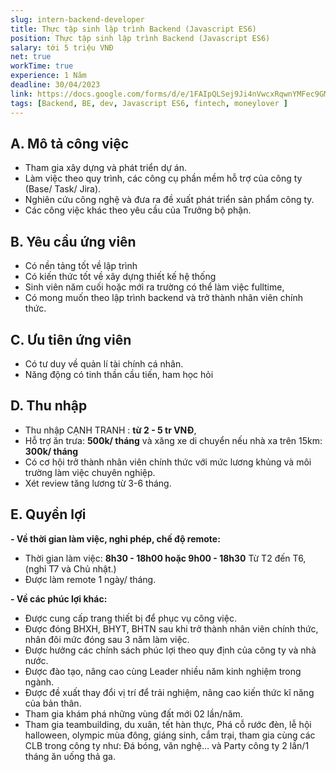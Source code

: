 ```yaml
---
slug: intern-backend-developer
title: Thực tập sinh lập trình Backend (Javascript ES6)
position: Thực tập sinh lập trình Backend (Javascript ES6)
salary: tới 5 triệu VNĐ
net: true
workTime: true
experience: 1 Năm
deadline: 30/04/2023
link: https://docs.google.com/forms/d/e/1FAIpQLSej9Ji4nVwcxRqwnYMFec9GMv3uYOpMD2vaskgfbVI4z3UjAA/viewform?usp=pp_url&entry.118037241=Th%E1%BB%B1c+t%E1%BA%ADp+sinh+L%E1%BA%ADp+tr%C3%ACnh+Backend
tags: [Backend, BE, dev, Javascript ES6, fintech, moneylover ]
---
```


## A. Mô tả công việc
- Tham gia xây dựng và phát triển dự án.
- Làm việc theo quy trình, các công cụ phần mềm hỗ trợ của công ty (Base/ Task/ Jira).
- Nghiên cứu công nghệ và đưa ra đề xuất phát triển sản phẩm công ty.
- Các công việc khác theo yêu cầu của Trưởng bộ phận.

## B. Yêu cầu ứng viên
- Có nền tảng tốt về lập trình
- Có kiến thức tốt về xây dựng thiết kế hệ thống
- Sinh viên năm cuối hoặc mới ra trường có thể làm việc fulltime, 
- Có mong muốn theo lập trình backend và trở thành nhân viên chính thức.

## C. Ưu tiên ứng viên
- Có tư duy về quản lí tài chính cá nhân. 
- Năng động có tinh thần cầu tiến, ham học hỏi

## D. Thu nhập
- Thu nhập CẠNH TRANH : **từ 2 - 5 tr VNĐ**, 
- Hỗ trợ ăn trưa: **500k/ tháng** và xăng xe di chuyển nếu nhà xa trên 15km: **300k/ tháng**
- Có cơ hội trở thành nhân viên chính thức với mức lương khủng và môi trường làm việc chuyên nghiệp.
- Xét review tăng lương từ 3-6 tháng.

## E. Quyền lợi

**- Về thời gian làm việc, nghỉ phép, chế độ remote:**

  - Thời gian làm việc: **8h30 - 18h00  hoặc 9h00 - 18h30** Từ T2 đến T6, (nghỉ T7 và Chủ nhật.)
  - Được làm remote 1 ngày/ tháng.

**- Về các phúc lợi khác:**

  - Được cung cấp trang thiết bị để phục vụ công việc.
  - Được đóng BHXH, BHYT, BHTN sau khi trở thành nhân viên chính thức, nhân đôi mức đóng sau 3 năm làm việc.
  - Được hưởng các chính sách phúc lợi theo quy định của công ty và nhà nước.
  - Được đào tạo, nâng cao cùng Leader nhiều năm kinh nghiệm trong ngành.
  - Được đề xuất thay đổi vị trí để trải nghiệm, nâng cao kiến thức kĩ năng của bản thân.
  - Tham gia khám phá những vùng đất mới 02 lần/năm.
  - Tham gia teambuilding, du xuân, tết hàn thực, Phá cỗ rước đèn, lễ hội halloween, olympic mùa đông, giáng sinh, cắm trại, tham gia cùng các CLB trong công ty như: Đá bóng, văn nghệ… và Party công ty 2 lần/1 tháng ăn uống thả ga.
